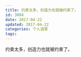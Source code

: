```yaml
---
title: 约束太多，创造力也就被约束了。
id: 3004
date: 2017-04-22
updated: 2017-04-22
categories: 个人语录
tags: 
---
```


约束太多，创造力也就被约束了。
